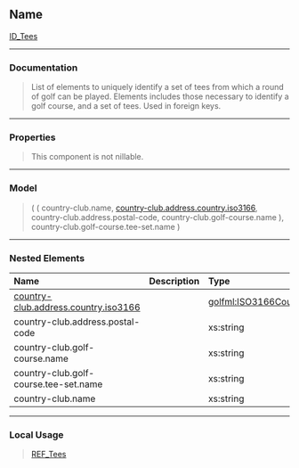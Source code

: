 ## Name ##

[ID\_Tees](GID_Tees.md)

---


### Documentation ###


> List of elements to uniquely identify a set of tees from which a round of golf can be played.
> Elements includes those necessary to identify a golf course, and a set of tees.
> Used in foreign keys.


---



### Properties ###

> This component is not nillable.

---


### Model ###

> ( ( country-club.name, [country-club.address.country.iso3166](SISO3166CountryCodeEnum.md), country-club.address.postal-code, country-club.golf-course.name ), country-club.golf-course.tee-set.name   )

---


### Nested Elements ###

| **Name** | **Description** | **Type** |
|:---------|:----------------|:---------|
| [country-club.address.country.iso3166](SISO3166CountryCodeEnum.md) |                 | [golfml:ISO3166CountryCodeEnum](SISO3166CountryCodeEnum.md) |
| country-club.address.postal-code |                 | xs:string |
| country-club.golf-course.name |                 | xs:string |
| country-club.golf-course.tee-set.name |                 | xs:string |
| country-club.name |                 | xs:string |


---


### Local Usage ###
> [REF\_Tees](CREF_Tees.md)
